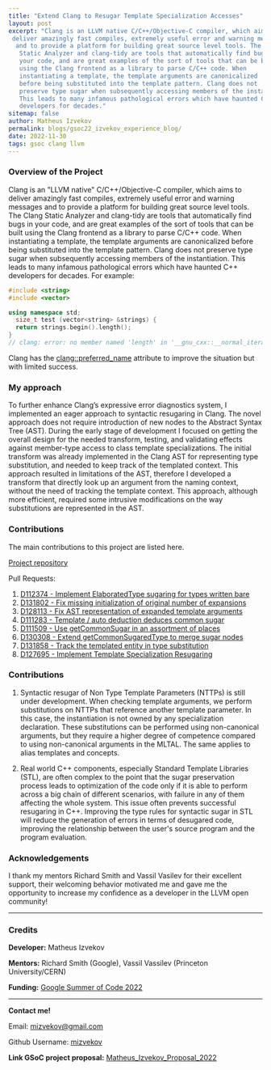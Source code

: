 ```yaml
---
title: "Extend Clang to Resugar Template Specialization Accesses"
layout: post
excerpt: "Clang is an LLVM native C/C++/Objective-C compiler, which aims to
 deliver amazingly fast compiles, extremely useful error and warning messages
  and to provide a platform for building great source level tools. The Clang
   Static Analyzer and clang-tidy are tools that automatically find bugs in 
   your code, and are great examples of the sort of tools that can be built 
   using the Clang frontend as a library to parse C/C++ code. When 
   instantiating a template, the template arguments are canonicalized 
   before being substituted into the template pattern. Clang does not 
   preserve type sugar when subsequently accessing members of the instantiation. 
   This leads to many infamous pathological errors which have haunted C++ 
   developers for decades."
sitemap: false
author: Matheus Izvekov
permalink: blogs/gsoc22_izvekov_experience_blog/
date: 2022-11-30
tags: gsoc clang llvm
---
```


### Overview of the Project

Clang is an "LLVM native" C/C++/Objective-C compiler, which aims to deliver
amazingly fast compiles, extremely useful error and warning messages and to
provide a platform for building great source level tools. The Clang Static
Analyzer and clang-tidy are tools that automatically find bugs in your code, and
are great examples of the sort of tools that can be built using the Clang
frontend as a library to parse C/C++ code. When instantiating a template, the
template arguments are canonicalized before being substituted into the template
pattern. Clang does not preserve type sugar when subsequently accessing members
of the instantiation. This leads to many infamous pathological errors which have
haunted C++ developers for decades. For example:

```cpp
#include <string>
#include <vector>

using namespace std;
  size_t test (vector<string> &strings) {
  return strings.begin().length();
}
// clang: error: no member named 'length' in '__gnu_cxx::__normal_iterator<std::basic_string<char> *, std::vector<std::basic_string<char>>>'; did you mean to use '->' instead of '.'?
```

Clang has the
[clang::preferred_name](https://clang.llvm.org/docs/AttributeReference.html#preferred-name)
attribute to improve the situation but with limited success.

### My approach

To further enhance Clang’s expressive error diagnostics system, I implemented an
eager approach to syntactic resugaring in Clang. The novel approach does not
require introduction of new nodes to the Abstract Syntax Tree (AST).  During the
early stage of development I focused on getting the overall design for the
needed transform, testing, and validating effects against member-type access to
class template specializations.  The initial transform was already implemented
in the Clang AST for representing type substitution, and needed to keep track of
the templated context. This approach resulted in limitations of the AST,
therefore I developed a transform that directly look up an argument from the
naming context, without the need of tracking the template context. This
approach, although more efficient, required some intrusive modifications on the
way substitutions are represented in the AST.

### Contributions

The main contributions to this project are listed here.

[Project repository](https://github.com/mizvekov/llvm-project/tree/resugar)

Pull Requests:

1. [D112374 - Implement ElaboratedType sugaring for types written bare](https://reviews.llvm.org/D112374)
2. [D131802 - Fix missing initialization of original number of expansions](https://reviews.llvm.org/D131802)
3. [D128113 - Fix AST representation of expanded template arguments](https://reviews.llvm.org/D128113)
4. [D111283 - Template / auto deduction deduces common sugar](https://reviews.llvm.org/D111283)
5. [D111509 - Use getCommonSugar in an assortment of places](https://reviews.llvm.org/D111509)
6. [D130308 - Extend getCommonSugaredType to merge sugar nodes](https://reviews.llvm.org/D130308)
7. [D131858 - Track the templated entity in type substitution](https://reviews.llvm.org/D131858)
8. [D127695 - Implement Template Specialization Resugaring](https://reviews.llvm.org/D127695)

### Contributions

1. Syntactic resugar of Non Type Template Parameters (NTTPs) is still under
development. When checking template arguments, we perform substitutions on NTTPs
that reference another template parameter. In this case, the instantiation is
not owned by any specialization declaration. These substitutions can be
performed using non-canonical arguments, but they require a higher degree of
competence compared to using non-canonical arguments in the MLTAL. The same
applies to alias templates and concepts.

2. Real world C++ components, especially Standard Template Libraries (STL), are
often complex to the point that the sugar preservation process leads to
optimization of the code only if it is able to perform across a big chain of
different scenarios, with failure in any of them affecting the whole
system. This issue often prevents successful resugaring in C++. Improving the
type rules for syntactic sugar in STL will reduce the generation of errors in
terms of desugared code, improving the relationship between the user's source
program and the program evaluation.

### Acknowledgements

I thank my mentors Richard Smith and Vassil Vasilev for their excellent
support, their welcoming behavior motivated me and gave me the opportunity to
increase my confidence as a developer in the LLVM open community!

---

### Credits

**Developer:** Matheus Izvekov

**Mentors:** Richard Smith (Google), Vassil Vassilev (Princeton University/CERN)

**Funding:** [Google Summer of Code 2022](https://summerofcode.withgoogle.com/)

---

**Contact me!**

Email: [mizvekov@gmail.com](/team/MatheusIzvekov)

Github Username: [mizvekov](https://github.com/mizvekov)

**Link GSoC project proposal:** [Matheus_Izvekov_Proposal_2022](https://compiler-research.org/assets/docs/Matheus_Izvekov_Proposal_2022.pdf)
